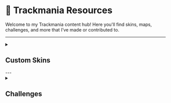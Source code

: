 # 🏁 Trackmania Resources

Welcome to my Trackmania content hub! Here you'll find skins, maps, challenges, and more that I’ve made or contributed to.

---

<details>
  <summary><strong><h2>Custom Skins</h2></strong></summary>
  <br/>

  <details>
    <summary><h3>Breezer (Blue)</h3></summary>
      <p>Tags: </p> Trackmania 2020, Stadium <br  ></br>
    <a href="https://www.dropbox.com/scl/fi/kflvomqdenni8qnvrmzky/Breezer_Blue.zip?rlkey=i9gjekklrf5hjrm7a0kzda8rs&st=v5e6x45a&dl=1">Download</a>  
  </details>
  <br/>

  <details>
    <summary><h3>FE Championship Showcar</h3></summary>
    <p>Tags: </p> Trackmania 2020, Stadium <br  ></br>  
    <a href="https://www.dropbox.com/scl/fi/ga45rhydb6bxc3ke7pv6t/FE_Championship_Showcar.zip?rlkey=5qrgcn68su82lr89nlkxomdqu&st=lmvfgyzr&dl=1">Download</a>
  </details>
  <br/>

  <details>
    <summary><h3>Frenzilous (Grey)</h3></summary>
    <p>Tags: </p> Trackmania 2020, Stadium <br  ></br>  
    <a href="https://www.dropbox.com/scl/fi/9ym1wkc9e6uht1tkt77ki/Frenzilous_Grey.zip?rlkey=h0tlxtbzc41u71hk2ovxcfl57&st=ksn045ni&dl=1">Download</a>
  </details>

  <details>
    <summary><h3>Grey Camo</h3></summary>
    <p>Tags: </p> Trackmania 2020, Stadium <br  ></br>  
    <a href="https://www.dropbox.com/scl/fi/w2uxasii5jer9pqwa4t12/GreyCamo.zip?rlkey=fx2n7m7aohabgfgy2clnn7yu9&st=b4wuyfvz&dl=1">Download</a>
  </details>

  <details>
    <summary><h3>Onyx</h3></summary>
    <p>Tags: </p> Trackmania 2020, Stadium <br  ></br>  
    <a href="https://www.dropbox.com/scl/fi/c08b382xbyjt4lp1z09b6/Onyx.zip?rlkey=2mdqfvewdlz3sdmxrs8kts0pd&st=8szq0985&dl=1">Download</a>
    </summary>
  </details>

  <details>
    <summary><h3>SYNC Scribble</h3></summary>
    <p>Tags: </p> Trackmania 2020, Stadium <br  ></br>  
    <a href="https://www.dropbox.com/scl/fi/hif30m3uqxbx73onh7kg6/SYNC_Scribble.zip?rlkey=7d0309nfq9cnbaavvv2bnthy3&st=ipoyyh89&dl=1">Download</a>
  </details>
</details>
---

<details>
  <summary><strong><h2>Challenges</h2></strong></summary>
  <br/>

  <details>
    <summary><h3>Techy Tekky</h3></summary>
    <p>Tags: </p> TMNF/UF, 1min 2s, MiniRPG, easy <br  ></br>  
    <a href="https://www.dropbox.com/scl/fi/f7fyoyxarfgckwh4jovuf/Techy-Tekky.Challenge.Gbx?rlkey=upjqldjjcyiz1n6q29cscvj88&st=9i1nwbth&dl=1">Download</a>
  </details>

  <details>
    <summary><h3>Speed Heaven</h3></summary>
    <p>Tags: </p> TMNF/UF, 1min 8s, fullspeed, speed, mid <br  ></br>
    <a href="https://www.dropbox.com/scl/fi/jqzbpsnkxldhu9t408152/Speed-Speed-Speed.Challenge.Gbx?rlkey=6e951dqf7ccm23rgfm3xixywf&st=v8flqu06&dl=1">Download</a>
  </details>

  <details>
    <summary><h3>Wallesley</h3></summary>
    <p>Tags: </p> TMNF/UF, 25s, fullspeed, satisfying, easy <br  ></br>  
    <a href="https://www.dropbox.com/scl/fi/koa1av1o6jp2qnzychg8o/Wallesley.Challenge.Gbx?rlkey=8qt2vd8g99litn6jlo8kt8lx0&st=n15wt86v&dl=1">Download</a>
</details>

---

[Back to Profile](./README.md)
